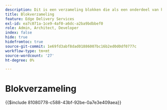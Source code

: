 ```yaml
---
description: Dit is een verzameling blokken die als een onderdeel van het AEM-product worden beschouwd en die worden aanbevolen als blauwdrukken voor blokken in uw project.
title: Blokverzameling
feature: Edge Delivery Services
exl-id: ea7c071a-1ce9-4af0-a6dc-a2ba9bdbbef0
role: Admin, Architect, Developer
index: false
hide: true
hidefromtoc: true
source-git-commit: 1e69fd3abf8dad01886007bc16b2ed0d0df0777c
workflow-type: tm+mt
source-wordcount: '27'
ht-degree: 0%

---
```


# Blokverzameling

{{$include 81080778-c588-43bf-92be-0a7e3e409aea}}
